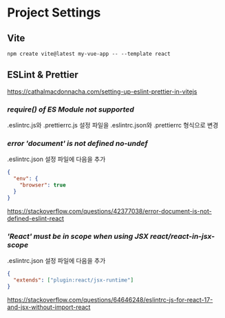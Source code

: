 # Project Settings

## Vite

```
npm create vite@latest my-vue-app -- --template react
```

## ESLint & Prettier

https://cathalmacdonnacha.com/setting-up-eslint-prettier-in-vitejs

### _require() of ES Module not supported_

.eslintrc.js와 .prettierrc.js 설정 파일을 .eslintrc.json와 .prettierrc 형식으로 변경

### _error 'document' is not defined no-undef_

.eslintrc.json 설정 파일에 다음을 추가

```json
{
  "env": {
    "browser": true
  }
}
```

https://stackoverflow.com/questions/42377038/error-document-is-not-defined-eslint-react

### _'React' must be in scope when using JSX react/react-in-jsx-scope_

.eslintrc.json 설정 파일에 다음을 추가

```json
{
  "extends": ["plugin:react/jsx-runtime"]
}
```

https://stackoverflow.com/questions/64646248/eslintrc-js-for-react-17-and-jsx-without-import-react
